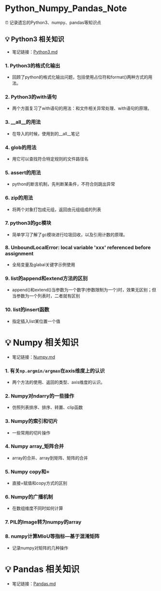 # Python_Numpy_Pandas_Note
⏰ 记录遗忘的Python3、numpy、pandas等知识点

## 💡 Python3 相关知识
- 笔记链接：[Python3.md](https://github.com/yearing1017/Python_Numpy_Pandas_Note/blob/master/Python3.md)

###  1. Python3的格式化输出
- 回顾了python的格式化输出问题，包括使用占位符和format()两种方式的用法。

###  2. Python3的with语句
- 两个方面复习了with语句的用法：和文件相关异常处理、with语句的原理。

###  3. __all__的用法
- 在导入的时候，使用到的__all__笔记

###  4. glob的用法
- 用它可以查找符合特定规则的文件路径名

###  5. assert的用法
- python的断言机制，先判断某条件，不符合则跳出异常

###  6. zip的用法
- 将两个对象打包成元组，返回由元组组成的列表

### 7. python3的gc模块
- 简单学习了解了gc模块进行垃圾回收，以及引用计数的原理。

### 8. UnboundLocalError: local variable 'xxx' referenced before assignment
- 全局变量及glabal关键字示例使用

### 9. list的append和extend方法的区别
- append()和extend()当参数为一个数字(参数限制为一个)时，效果无区别；但当参数为一个列表时，二者就有区别

### 10. list的insert函数
- 指定插入list某位置一个值

# 💡 Numpy 相关知识
- 笔记链接：[Numpy.md](https://github.com/yearing1017/Python_Numpy_Pandas_Note/blob/master/Numpy.md)

###  1. 有关`np.argmin/argmax`在axis维度上的认识
- 两个方法的使用、返回的类型、axis维度的认识。

###  2. Numpy对ndarry的一些操作
- 仿照列表排序、排序、转置、clip函数

###  3. Numpy的索引和切片
- 一些常用的切片操作

###  4. Numpy array_矩阵合并
- array的合并、array到矩阵、矩阵的合并

###  5. Numpy copy和=
- 直接=赋值和copy方式的区别

###  6. Numpy的广播机制
- 在数组维度不同时如何计算

###  7. PIL的Image转为numpy的array

###  8. numpy计算MIoU等指标—基于混淆矩阵
- 记录numpy对矩阵的几种操作

# 💡 Pandas 相关知识
- 笔记链接：[Pandas.md](https://github.com/yearing1017/Python_Numpy_Pandas_Note/blob/master/Pandas.md)
